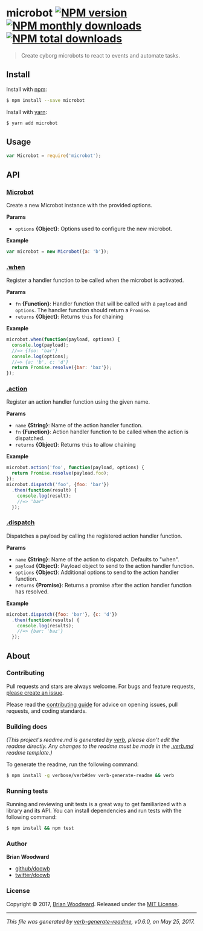 # microbot [![NPM version](https://img.shields.io/npm/v/microbot.svg?style=flat)](https://www.npmjs.com/package/microbot) [![NPM monthly downloads](https://img.shields.io/npm/dm/microbot.svg?style=flat)](https://npmjs.org/package/microbot)  [![NPM total downloads](https://img.shields.io/npm/dt/microbot.svg?style=flat)](https://npmjs.org/package/microbot)

> Create cyborg microbots to react to events and automate tasks.

## Install

Install with [npm](https://www.npmjs.com/):

```sh
$ npm install --save microbot
```

Install with [yarn](https://yarnpkg.com):

```sh
$ yarn add microbot
```

## Usage

```js
var Microbot = require('microbot');
```

## API

### [Microbot](index.js#L20)

Create a new Microbot instance with the provided options.

**Params**

* `options` **{Object}**: Options used to configure the new microbot.

**Example**

```js
var microbot = new Microbot({a: 'b'});
```

### [.when](index.js#L56)

Register a handler function to be called when the microbot is activated.

**Params**

* `fn` **{Function}**: Handler function that will be called with a `payload` and `options`. The handler function should return a `Promise`.
* `returns` **{Object}**: Returns `this` for chaining

**Example**

```js
microbot.when(function(payload, options) {
  console.log(payload);
  //=> {foo: 'bar'}
  console.log(options);
  //=> {a: 'b', c: 'd'}
  return Promise.resolve({bar: 'baz'});
});
```

### [.action](index.js#L81)

Register an action handler function using the given name.

**Params**

* `name` **{String}**: Name of the action handler function.
* `fn` **{Function}**: Action handler function to be called when the action is dispatched.
* `returns` **{Object}**: Returns `this` to allow chaining

**Example**

```js
microbot.action('foo', function(payload, options) {
  return Promise.resolve(payload.foo);
});
microbot.dispatch('foo', {foo: 'bar'})
  .then(function(result) {
    console.log(result);
    //=> 'bar'
  });
```

### [.dispatch](index.js#L108)

Dispatches a payload by calling the registered action handler function.

**Params**

* `name` **{String}**: Name of the action to dispatch. Defaults to "when".
* `payload` **{Object}**: Payload object to send to the action handler function.
* `options` **{Object}**: Additional options to send to the action handler function.
* `returns` **{Promise}**: Returns a promise after the action handler function has resolved.

**Example**

```js
microbot.dispatch({foo: 'bar'}, {c: 'd'})
  .then(function(results) {
    console.log(results);
    //=> {bar: 'baz'}
  });
```

## About

### Contributing

Pull requests and stars are always welcome. For bugs and feature requests, [please create an issue](../../issues/new).

Please read the [contributing guide](.github/contributing.md) for advice on opening issues, pull requests, and coding standards.

### Building docs

_(This project's readme.md is generated by [verb](https://github.com/verbose/verb-generate-readme), please don't edit the readme directly. Any changes to the readme must be made in the [.verb.md](.verb.md) readme template.)_

To generate the readme, run the following command:

```sh
$ npm install -g verbose/verb#dev verb-generate-readme && verb
```

### Running tests

Running and reviewing unit tests is a great way to get familiarized with a library and its API. You can install dependencies and run tests with the following command:

```sh
$ npm install && npm test
```

### Author

**Brian Woodward**

* [github/doowb](https://github.com/doowb)
* [twitter/doowb](https://twitter.com/doowb)

### License

Copyright © 2017, [Brian Woodward](https://doowb.com).
Released under the [MIT License](LICENSE).

***

_This file was generated by [verb-generate-readme](https://github.com/verbose/verb-generate-readme), v0.6.0, on May 25, 2017._